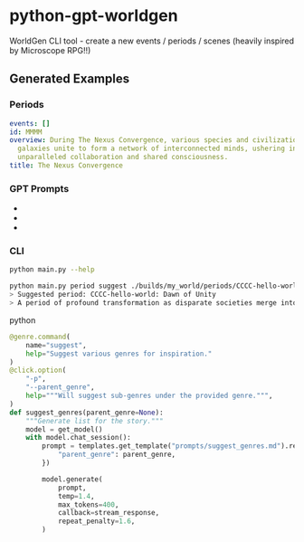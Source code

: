 # python-gpt-worldgen
WorldGen CLI tool - create a new events / periods / scenes (heavily inspired by Microscope RPG!!)

## Generated Examples

### Periods

```yaml
events: []
id: MMMM
overview: During The Nexus Convergence, various species and civilizations across the
  galaxies unite to form a network of interconnected minds, ushering in an era of
  unparalleled collaboration and shared consciousness.
title: The Nexus Convergence
```

### GPT Prompts

- [](templates/prompts/suggest_period.md)
- [](templates/prompts/start_brainstorm_story_ideas.jinja.md)
- [](https://github.com/david-wolgemuth/python-gpt-worldgen/blob/main/templates/prompts/suggest_genre.md)

### CLI

```sh
python main.py --help

python main.py period suggest ./builds/my_world/periods/CCCC-hello-world
> Suggested period: CCCC-hello-world: Dawn of Unity
> A period of profound transformation as disparate societies merge into unified superorganisms.
```

python

```py
@genre.command(
    name="suggest",
    help="Suggest various genres for inspiration."
)
@click.option(
    "-p",
    "--parent_genre",
    help="""Will suggest sub-genres under the provided genre.""",
)
def suggest_genres(parent_genre=None):
    """Generate list for the story."""
    model = get_model()
    with model.chat_session():
        prompt = templates.get_template("prompts/suggest_genres.md").render({
            "parent_genre": parent_genre,
        })

        model.generate(
            prompt,
            temp=1.4,
            max_tokens=400,
            callback=stream_response,
            repeat_penalty=1.6,
        )
```
